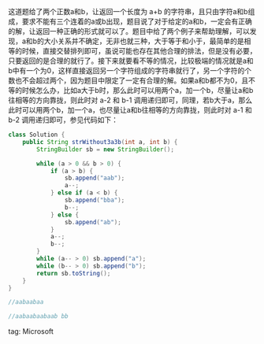 这道题给了两个正数a和b，让返回一个长度为 a+b 的字符串，且只由字符a和b组成，要求不能有三个连着的a或b出现，题目说了对于给定的a和b，一定会有正确的解，让返回一种正确的形式就可以了。题目中给了两个例子来帮助理解，可以发现，a和b的大小关系并不确定，无非也就三种，大于等于和小于，最简单的是相等的时候，直接交替排列即可，虽说可能也存在其他合理的排法，但是没有必要，只要返回的是合理的就行了。接下来就要看不等的情况，比较极端的情况就是a和b中有一个为0，这样直接返回另一个字符组成的字符串就行了，另一个字符的个数也不会超过两个，因为题目中限定了一定有合理的解。如果a和b都不为0，且不等的时候怎么办，比如a大于b时，那么此时可以用两个a，加一个b，尽量让a和b往相等的方向靠拢，则此时对 a-2 和 b-1 调用递归即可，同理，若b大于a，那么此时可以用两个b，加一个a，也尽量让a和b往相等的方向靠拢，则此时对 a-1 和 b-2 调用递归即可，参见代码如下：

```java
class Solution {
    public String strWithout3a3b(int a, int b) {
        StringBuilder sb = new StringBuilder();

        while (a > 0 && b > 0) {
            if (a > b) {
                sb.append("aab");
                a--;
            } else if (a < b) {
                sb.append("bba");
                b--;
            } else {
                sb.append("ab");
            }
            a--;
            b--;
        }
        while (a-- > 0) sb.append("a");
        while (b-- > 0) sb.append("b");
        return sb.toString();
    }
}

//aabaabaa

//aabaabaabaab bb
```

tag: Microsoft

